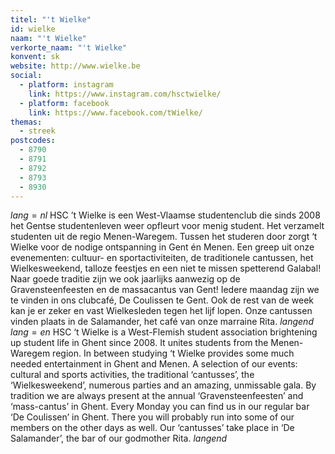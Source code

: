 ```yaml
---
titel: "'t Wielke"
id: wielke
naam: "'t Wielke"
verkorte_naam: "'t Wielke"
konvent: sk
website: http://www.wielke.be
social:
  - platform: instagram
    link: https://www.instagram.com/hsctwielke/
  - platform: facebook
    link: https://www.facebook.com/tWielke/
themas:
  - streek
postcodes:
  - 8790
  - 8791
  - 8792
  - 8793
  - 8930
---
```


$lang=nl$ 
HSC ’t Wielke is een West-Vlaamse studentenclub die sinds 2008 het Gentse studentenleven weer opfleurt voor menig student. Het verzamelt studenten uit de regio Menen-Waregem.
Tussen het studeren door zorgt ‘t Wielke voor de nodige ontspanning in Gent én Menen. Een greep uit onze evenementen: cultuur- en sportactiviteiten, de traditionele cantussen, het Wielkesweekend, talloze feestjes en een niet te missen spetterend Galabal! Naar goede traditie zijn we ook jaarlijks aanwezig op de Gravensteenfeesten en de massacantus van Gent! Iedere maandag zijn we te vinden in ons clubcafé, De Coulissen te Gent. Ook de rest van de week kan je er zeker en vast Wielkesleden tegen het lijf lopen. Onze cantussen vinden plaats in de Salamander, het café van onze marraine Rita. 
$langend$ 
$lang=en$ 
HSC ‘t Wielke is a West-Flemish student association brightening up student life in Ghent since 2008. It unites students from the Menen-Waregem region. In between studying ‘t Wielke provides some much needed entertainment in Ghent and Menen. A selection of our events: cultural and sports activities, the traditional ‘cantusses’, the ‘Wielkesweekend’, numerous parties and an amazing, unmissable gala. By tradition we are always present at the annual ‘Gravensteenfeesten’ and ‘mass-cantus’ in Ghent. Every Monday you can find us in our regular bar ‘De Coulissen’ in Ghent. There you will probably run into some of our members on the other days as well. Our ‘cantusses’ take place in ‘De Salamander’, the bar of our godmother Rita. 
$langend$
